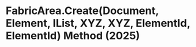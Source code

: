 # FabricArea.Create(Document, Element, IList<CurveLoop>, XYZ, XYZ, ElementId, ElementId) Method (2025)

﻿